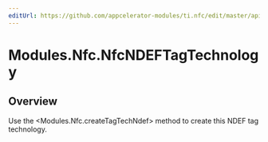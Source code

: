 ```yaml
---
editUrl: https://github.com/appcelerator-modules/ti.nfc/edit/master/apidoc/NfcNDEFTagTechnology.yml
---
```

# Modules.Nfc.NfcNDEFTagTechnology

<TypeHeader/>

## Overview

Use the <Modules.Nfc.createTagTechNdef> method to create this NDEF tag technology.

<ApiDocs/>
